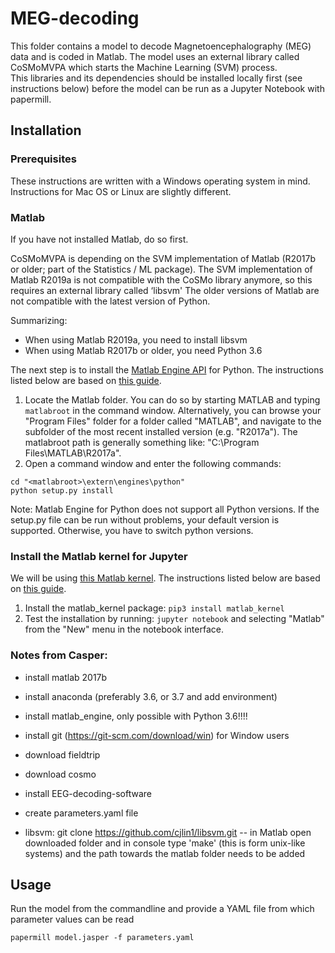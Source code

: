 # MEG-decoding
This folder contains a model to decode Magnetoencephalography (MEG) data and is coded in Matlab.
The model uses an external library called CoSMoMVPA which starts the Machine Learning (SVM) process.  
This libraries and its dependencies should be installed locally first (see instructions below) before the model can be run as a Jupyter Notebook with papermill.


## Installation

### Prerequisites
These instructions are written with a Windows operating system in mind. Instructions for Mac OS or Linux are slightly different.

### Matlab
If you have not installed Matlab, do so first. 

CoSMoMVPA is depending on the SVM implementation of Matlab (R2017b or older; part of the Statistics / ML package).
The SVM implementation of Matlab R2019a is not compatible with the CoSMo library anymore, so this requires an external library called ‘libsvm'
The older versions of Matlab are not compatible with the latest version of Python. 

Summarizing:
* When using Matlab R2019a, you need to install libsvm
* When using Matlab R2017b or older, you need Python 3.6 


The next step is to install the [Matlab Engine API](https://nl.mathworks.com/help/matlab/matlab-engine-for-python.html) for Python. 
The instructions listed below are based on [this guide](https://nl.mathworks.com/help/matlab/matlab_external/install-the-matlab-engine-for-python.html).

1. Locate the Matlab folder. You can do so by starting MATLAB and typing ```matlabroot``` in the command window. Alternatively, you can browse your "Program Files" folder for a folder called "MATLAB", and navigate to the subfolder of the most recent installed version (e.g. "R2017a"). The matlabroot path is generally something like: "C:\Program Files\MATLAB\R2017a".
2. Open a command window and enter the following commands:
```
cd "<matlabroot>\extern\engines\python"
python setup.py install
```

Note: Matlab Engine for Python does not support all Python versions. If the setup.py file can be run without problems, your default version is supported. Otherwise, you have to switch python versions.

### Install the Matlab kernel for Jupyter
We will be using [this Matlab kernel](https://github.com/Calysto/matlab_kernel). The instructions listed below are based on [this guide](https://github.com/Calysto/matlab_kernel/blob/master/README.rst).

1. Install the matlab_kernel package: ```pip3 install matlab_kernel```
2. Test the installation by running: ```jupyter notebook``` and selecting "Matlab" from the "New" menu in the notebook interface.


### Notes from Casper:

* install matlab 2017b

* install anaconda (preferably 3.6, or 3.7 and add environment)

* install matlab_engine, only possible with Python 3.6!!!!

* install git (https://git-scm.com/download/win) for Window users

* download fieldtrip

* download cosmo

* install EEG-decoding-software

* create parameters.yaml file

* libsvm: git clone https://github.com/cjlin1/libsvm.git -- in Matlab open downloaded folder and in console type 'make' (this is form unix-like systems) and the path towards the matlab folder needs to be added



## Usage
Run the model from the commandline and provide a YAML file from which parameter values can be read 
```
papermill model.jasper -f parameters.yaml

```